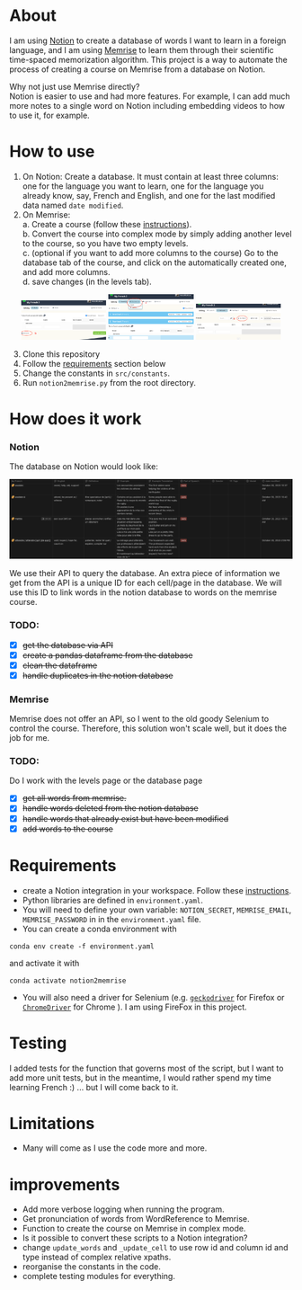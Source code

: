 # About

I am using [Notion](https://www.notion.so/) to create a database of words I want to learn in a foreign language, and I am using [Memrise](https://www.memrise.com/) to learn them through their scientific time-spaced memorization algorithm.
This project is a way to automate the process of creating a course on Memrise from a database on Notion.

Why not just use Memrise directly?  
Notion is easier to use and had more features. For example, I can add much more notes to a single word on Notion including embedding videos to how to use it, for example.

# How to use

1. On Notion: Create a database. It must contain at least three columns: one for the language you want to learn, one for the language you already know, say, French and English, and one for the last modified data named `date modified`.
2. On Memrise:  
    a. Create a course (follow these [instructions](https://memrise.zendesk.com/hc/en-us/articles/360015973338-How-can-I-create-a-course-make-a-learning-list-)).   
    b. Convert the course into complex mode by simply adding another level to the course, so you have two empty levels.  
    c. (optional if you want to add more columns to the course) Go to the database tab of the course, and click on the automatically created one, and add more columns.    
    d. save changes (in the levels tab).
<p align="center">
  <img src="./images/add_level.png" width="30%" />
  <img src="./images/open_db.png" width="30%" /> 
  <img src="./images/add_column_db.png" width="30%" />
</p>  

3. Clone this repository
4. Follow the [requirements](#requirements) section below
5. Change the constants in `src/constants`.
6. Run `notion2memrise.py` from the root directory.

# How does it work
### Notion
The database on Notion would look like:

![Notion database](images/database_example.png)

We use their API to query the database. An extra piece of information we get from the API is a unique ID for each cell/page in the database. We will use this ID to link words in the notion database to words on the memrise course.


### TODO:
- [x] ~~get the database via API~~
- [x] ~~create a pandas dataframe from the database~~
- [x] ~~clean the dataframe~~
- [x] ~~handle duplicates in the notion database~~

### Memrise
Memrise does not offer an API, so I went to the old goody Selenium to control the course. Therefore, this solution won't scale well, but it does the job for me.
### TODO:
Do I work with the levels page or the database page
- [x] ~~get all words from memrise.~~
- [x] ~~handle words deleted from the notion database~~
- [x] ~~handle words that already exist but have been modified~~
- [x] ~~add words to the course~~

# Requirements
- create a Notion integration in your workspace. Follow these [instructions](https://developers.notion.com/docs/create-a-notion-integration).
- Python libraries are defined in `environment.yaml`. 
- You will need to define your own variable:
`NOTION_SECRET`, `MEMRISE_EMAIL`, `MEMRISE_PASSWORD` in in the `environment.yaml` file.
- You can create a conda environment with 
```
conda env create -f environment.yaml
``` 
and activate it with 
```
conda activate notion2memrise
``` 
- You will also need a driver for Selenium (e.g. [`geckodriver`](https://firefox-source-docs.mozilla.org/testing/geckodriver/Support.html) for Firefox or [`ChromeDriver`](https://chromedriver.chromium.org/getting-started) for Chrome ). I am using FireFox in this project.

# Testing 

I added tests for the function that governs most of the script, but I want to add more unit tests, but in the meantime, I would rather spend my time learning French :) ... but I will come back to it.

# Limitations
- Many will come as I use the code more and more.

# improvements
- Add more verbose logging when running the program.
- Get pronunciation of words from WordReference to Memrise.
- Function to create the course on Memrise in complex mode.
- Is it possible to convert these scripts to a Notion integration?
- change `update_words` and `_update_cell` to use row id and column id and type instead of complex relative xpaths. 
- reorganise the constants in the code.
- complete testing modules for everything.